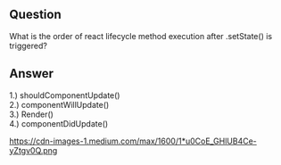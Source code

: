 ## Question

What is the order of react lifecycle method execution after .setState() is triggered?

## Answer

1.) shouldComponentUpdate() <br>
2.) componentWillUpdate() <br>
3.) Render() <br>
4.) componentDidUpdate() <br>

https://cdn-images-1.medium.com/max/1600/1*u0CoE_GHlUB4Ce-yZtgv0Q.png

